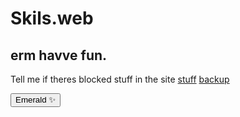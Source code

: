 # Skils.web
## erm havve fun.
Tell me if theres blocked stuff in the site
[stuff](stuff.md)
[backup](backup.md)

<a href="https://eflb.is-cool.dev/">
  <button type="button" class="btn btn-outline-primary">Emerald ✨</button>
</a>
